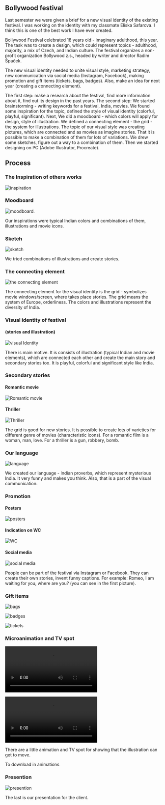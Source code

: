 
## Bollywood festival

Last semester we were given a brief for a new visual identity of the existing festival.
I was working on the identity with my classmate Eliska Safarova. I think this is one of the best work I have ever created.

Bollywood Festival celebrated 18 years old - imaginary adulthood, this year. The task was to create a design, which could represent topics - adulthood, majority, a mix of Czech, and Indian culture. The festival organizes a non-profit organization Bollywood z.s., headed by writer and director Radim Špaček.

The new visual identity needed to unite visual style, marketing strategy, new communication via social media (Instagram, Facebook), making promotion and gift items (tickets, bags, badges). Also, make an idea for next year (creating a connecting element).

The first step: make a research about the festival, find more information about it,  find out its design in the past years. 
The second step: We started brainstorming - writing keywords for a festival, India, movies. We found some inspiration for the topic, defined the style of visual identity (colorful, playful, significant).
Next, We did a moodboard - which colors will apply for design, style of illustration. We defined a connecting element - the grid - the system for illustrations. The topic of our visual style was creating pictures, which are connected and as movies as imagine stories. That it is possible to make a combination of them for lots of variations. We drew some sketches, figure out a way to a combination of them. Then we started designing on PC (Adobe Illustrator, Procreate). 

## Process

### The Inspiration of others works
![inspiration](images/inspiration-festival-works.jpg)

### Moodboard

![moodboard.](images/inspiration-festival-colors.jpg)

Our inspirations were typical Indian colors and combinations of them, illustrations and movie icons.

### Sketch

![sketch](images/sketch-festival.jpg)

We tried combinations of illustrations and create stories.

### The connecting element

![the connecting element](images/element-festival.jpg)

The connecting element for the visual identity is the grid - symbolizes movie windows/screen, where takes place stories.
The grid means the system of Europe, orderliness. The colors and illustrations represent the diversity of India.

### Visual identity of festival  
#### (stories and illustration)

![visual Identity](images/stories-illustrations-festival.jpg)

There is main motive. It is consists of illustration (typical Indian and movie elements), which are connected each other and create the main story and secondary stories too. It is playful, colorful and significant style like India.

### Secondary stories
#### Romantic movie

![Romantic movie](images/romantic-movie-festival.jpg)

#### Thriller

![Thriller](images/thriller-festival.jpg)

The grid is good for new stories. It is possible to create lots of varieties for different genre of movies (characteristic icons). For a romantic film is a woman, man, love. For a thriller is a gun, robbery, bomb.

### Our language 

![language](images/language-festival.jpg)

We created our language - Indian proverbs, which represent mysterious India. It very funny and makes you think. Also, that is a part of the visual communication.

### Promotion

#### Posters

![posters](images/posters-festival.jpg)

#### Indication on WC

![WC](images/wc-festival.jpg)

#### Social media

![social media](images/social-media-festival.jpg)

People can be part of the festival via Instagram or Facebook. They can create their own stories, invent funny captions. 
For example: Romeo, I am waiting for you, where are you? (you can see in the first picture).

### Gift items

![bags](images/bag-festival.jpg)

![badges](images/badges-festival.jpg)

![tickets](images/tickets-festival.jpg)

### Microanimation and TV spot

![Microanimation](animations/microanimation.mp4)

![TV spot](animations/TV-spot.mp4)

There are a little animation and TV spot for showing that the illustration can get to move.

To download in animations

### Presention 

![presention](presentation.jpg)

The last is our presentation for the client.



